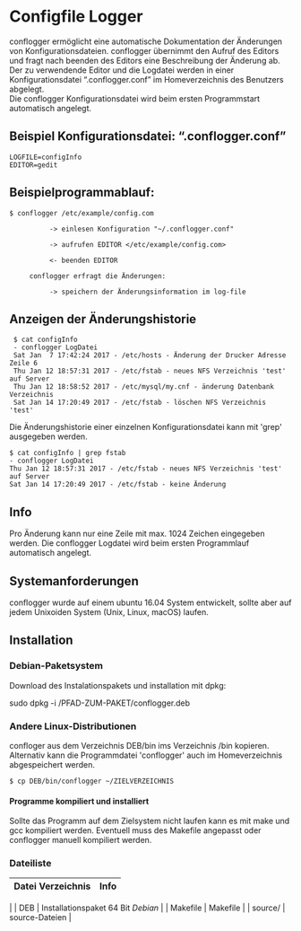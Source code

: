 # Configfile Logger
conflogger ermöglicht eine automatische Dokumentation der Änderungen von Konfigurationsdateien. conflogger übernimmt den Aufruf des Editors und fragt nach beenden des Editors eine Beschreibung der Änderung ab.
Der zu verwendende Editor und die Logdatei werden in einer Konfigurationsdatei “.conflogger.conf” im Homeverzeichnis des Benutzers abgelegt.  
Die conflogger Konfigurationsdatei wird beim ersten Programmstart automatisch angelegt.

## Beispiel Konfigurationsdatei: “.conflogger.conf”

    LOGFILE=configInfo
    EDITOR=gedit

## Beispielprogrammablauf:

    $ conflogger /etc/example/config.com

              -> einlesen Konfiguration "~/.conflogger.conf"

              -> aufrufen EDITOR </etc/example/config.com>

              <- beenden EDITOR

         conflogger erfragt die Änderungen:

              -> speichern der Änderungsinformation im log-file

## Anzeigen der Änderungshistorie
     $ cat configInfo
     - conflogger LogDatei
     Sat Jan  7 17:42:24 2017 - /etc/hosts - Änderung der Drucker Adresse Zeile 6
     Thu Jan 12 18:57:31 2017 - /etc/fstab - neues NFS Verzeichnis 'test' auf Server
     Thu Jan 12 18:58:52 2017 - /etc/mysql/my.cnf - änderung Datenbank Verzeichnis
     Sat Jan 14 17:20:49 2017 - /etc/fstab - löschen NFS Verzeichnis 'test'

Die Änderungshistorie einer einzelnen Konfigurationsdatei kann mit 'grep' ausgegeben werden.

    $ cat configInfo | grep fstab
    - conflogger LogDatei
    Thu Jan 12 18:57:31 2017 - /etc/fstab - neues NFS Verzeichnis 'test' auf Server
    Sat Jan 14 17:20:49 2017 - /etc/fstab - keine Änderung

## Info
Pro Änderung kann nur eine Zeile mit max. 1024 Zeichen eingegeben werden.
Die conflogger Logdatei wird beim ersten Programmlauf automatisch angelegt.

## Systemanforderungen
conflogger wurde auf einem ubuntu 16.04 System entwickelt, sollte aber auf jedem Unixoiden System (Unix, Linux, macOS) laufen.

## Installation

### Debian-Paketsystem

Download des Instalationspakets und installation mit dpkg: 

sudo dpkg -i /PFAD-ZUM-PAKET/conflogger.deb  

### Andere Linux-Distributionen
 
confloger aus dem Verzeichnis DEB/bin ims Verzeichnis /bin kopieren.  
Alternativ kann die Programmdatei 'conflogger' auch im Homeverzeichnis abgespeichert werden.

    $ cp DEB/bin/conflogger ~/ZIELVERZEICHNIS

#### Programme kompiliert und installiert
 Sollte das Programm auf dem Zielsystem nicht laufen kann es mit make und gcc kompiliert werden. Eventuell muss des Makefile angepasst oder conflogger manuell kompiliert werden.


### Dateiliste
| Datei Verzeichnis  | Info |
|--------|------:|
| 
| DEB | Installationspaket 64 Bit _Debian_ |
| Makefile | Makefile |
| source/ | source-Dateien |
